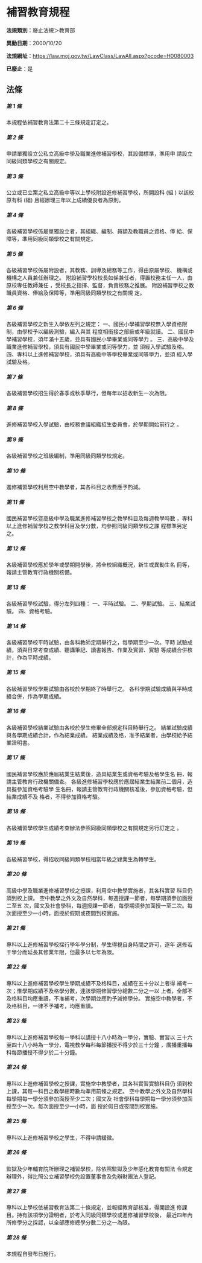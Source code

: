 # 補習教育規程

**法規類別**：廢止法規＞教育部

**異動日期**：2000/10/20  

**法規網址**：https://law.moj.gov.tw/LawClass/LawAll.aspx?pcode=H0080003

**已廢止**：是



## 法條
##### 第 1 條
本規程依補習教育法第二十三條規定訂定之。

##### 第 2 條
申請單獨設立公私立高級中學及職業進修補習學校，其設備標準，準用申
請設立同級同類學校之有關規定。

##### 第 3 條
公立或已立案之私立高級中等以上學校附設進修補習學校，所開設科 (組
) 以該校原有科 (組) 且經辦理三年以上成績優良者為原則。

##### 第 4 條
各級補習學校係屬單獨設立者，其組織、編制、員額及教職員之資格、俸
給、保障等，準用同級同類學校之有關規定。

##### 第 5 條
各級補習學校係屬附設者，其教務、訓導及總務等工作，得由原屬學校、
機構或機構之人員兼任辦理之。
附設補習學校校長如係兼任者，得置校務主任一人，由原校專任教師兼任
，受校長之指揮、監督，負責校務之推展。
附設補習學校之教職員資格、俸給及保障等，準用同級同類學校之有關規
定。

##### 第 6 條
各級補習學校之新生入學依左列之規定：
一、國民小學補習學校無入學資格限制，由學校予以編級測驗，編入與其
    程度相銜接之部級或年級就讀。
二、國民中學補習學校，須年滿十五歲，並具有國民小學畢業或同等學力
    。
三、高級中學及職業進修補習學校，須具有國民中學畢業或同等學力，並
    須經入學試驗及格。
四、專科以上進修補習學校，須具有高級中等學校畢業或同等學力，並須
    經入學試驗及格。


##### 第 7 條
各級補習學校招生得於春季或秋季舉行，但每年以招收新生一次為限。

##### 第 8 條
進修補習學校入學試驗，由校務會議組織招生委員會，於學期開始前行之
。

##### 第 9 條
各級補習學校之班級編制，準用同級同類學校規定。

##### 第 10 條
進修補習學校利用空中教學者，其各科目之收費應予酌減。

##### 第 11 條
國民補習學校暨高級中學及職業進修補習學校之教學科目及每週教學時數
，專科以上進修補習學校之教學科目及學分數，均參照同級同類學校之課
程標準另定之。

##### 第 12 條
各級補習學校應於學年或學期開學後，將全校組織概況，新生或異動生名
冊等，報請主管教育行政機關核備。

##### 第 13 條
各級補習學校試驗，得分左列四種：
一、平時試驗。
二、學期試驗。
三、結業試驗。
四、資格考驗。


##### 第 14 條
各級補習學校平時試驗，由各科教師定期舉行之，每學期至少一次。平時
試驗成績，須與日常考查成績、聽講筆記、讀書報告、作業及實習、實驗
等成績合併核計，作為平時成績。

##### 第 15 條
各級補習學校學期試驗由各校於學期終了時舉行之。
各科學期試驗成績與平時成績合併，作為學期成績。

##### 第 16 條
各級補習學校結業試驗由各校於學生修畢全部規定科目時舉行之。
結業試驗成績與各學期成績合計，作為結業成績。
結業成績及格，准予結業者，由學校給予結業證明書。

##### 第 17 條
國民補習學校應於應屆結業生結業後，造具結業生或資格考驗及格學生名
冊，報請主管教育行政機關備查。
各級進修補習學校應於應屆結業生結業前二個月，造具擬參加資格考驗學
生名冊，報請主管教育行政機關核准後，參加資格考驗，但結業成績不及
格者，不得參加資格考驗。

##### 第 18 條
各級補習學校學生成績考查辦法參照同級同類學校之有關規定另行訂定之
。

##### 第 19 條
各級補習學校，得招收同級同類學校相當年級之肄業生為轉學生。

##### 第 20 條
高級中學及職業進修補習學校之授課，利用空中教學實施者，其各科實習
科目仍須到校上課。
空中教學之外文及自然學科，每週授課一節者，每學期須參加面授二至五
次，國文及社會學科，每週授課一節者，每學期須參加面授一至二次。每
次面授至少一小時，面授於假期或夜間到校實施。

##### 第 21 條
專科以上進修補習學校採行學年學分制，學生得視自身時間之許可，逐年
選修若干學分而延長其修業年限，但最多以七年為限。

##### 第 22 條
專科以上進修補習學校學生學期成績不及格科目，成績在五十分以上者得
補考一次；惟學期成績不及格學分數，達該學期修習學分總數二分之一以
上者，全部不及格科目均應重讀，不准補考，次學期並應酌予減修學分。
實施空中教學者，不及格科目，一律不予補考，均應重讀。

##### 第 23 條
專科以上進修補習學校每一學科以講授十八小時為一學分，實驗、實習以
三十六至四十八小時為一學分，電視教學每科每節播授不得少於三十分鐘
，廣播重播每科每節播授不得少於二十分鐘。

##### 第 24 條
專科以上進修補習學校之授課，實施空中教學者，其各科實習實驗科目仍
須到校上課，其每一科目之教學總時數均準用前條之規定。
空中教學之外文及自然學科每學期每一學分須參加面授至少二次；國文及
社會學科每學期每一學分須參加面授至少一次。每次面授至少一小時，面
授於假日或夜間到校實施。

##### 第 25 條
專科以上進修補習學校之學生，不得申請緩徵。

##### 第 26 條
監獄及少年輔育院所辦理之補習學校，除依照監獄及少年感化教育有關法
令規定辦理外，得比照公立補習學校免設置董事會及免辦財團法人登記。

##### 第 27 條
專科以上學校依補習教育法第二十條規定，並報經教育部核准，得開設進
修課目。持有該項學分證明者，於考入同級同類學校或進修補習學校後，
最近四年內所修學分之採認，以全部應修總學分數二分之一為限。

##### 第 28 條
本規程自發布日施行。


